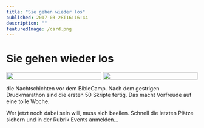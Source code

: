 ```yaml
---
title: "Sie gehen wieder los"
published: 2017-03-28T16:16:44
description: ""
featuredImage: /card.png
---
```


# Sie gehen wieder los

<div style="display: grid; grid-template-columns: repeat(2, 1fr); grid-gap: 5px;">
<img src="/old/BibleCamp_groß2.png" alt width="100%">
<img src="/old/DSC_3799.jpg" alt width="100%">
</div>

die Nachtschichten vor dem BibleCamp. Nach dem gestrigen Druckmarathon sind die ersten 50 Skripte fertig. Das macht Vorfreude auf eine tolle Woche.

Wer jetzt noch dabei sein will, muss sich beeilen. Schnell die letzten Plätze sichern und in der Rubrik Events anmelden&#8230;